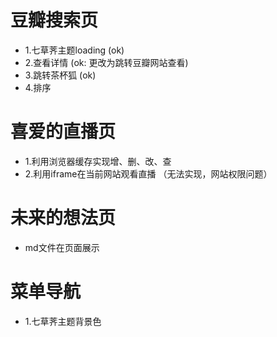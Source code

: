 # 豆瓣搜索页
- 1.七草荠主题loading (ok)
- 2.查看详情 (ok: 更改为跳转豆瓣网站查看)
- 3.跳转茶杯狐 (ok)
- 4.排序

# 喜爱的直播页
- 1.利用浏览器缓存实现增、删、改、查
- 2.利用iframe在当前网站观看直播 （无法实现，网站权限问题）

# 未来的想法页
- md文件在页面展示

# 菜单导航
- 1.七草荠主题背景色